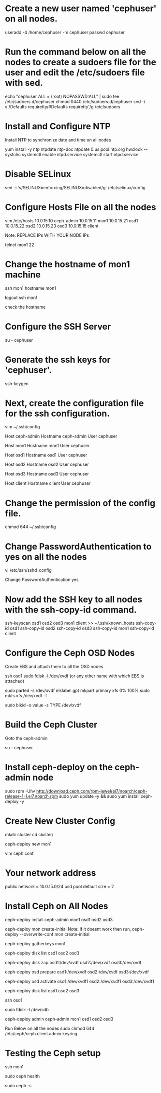 # Create a new user named 'cephuser' on all nodes.

useradd -d /home/cephuser -m cephuser
passwd cephuser

# Run the command below on all the nodes to create a sudoers file for the user and edit the /etc/sudoers file with sed.

echo "cephuser ALL = (root) NOPASSWD:ALL" | sudo tee /etc/sudoers.d/cephuser
chmod 0440 /etc/sudoers.d/cephuser
sed -i s'/Defaults requiretty/#Defaults requiretty'/g /etc/sudoers

# Install and Configure NTP

Install NTP to synchronize date and time on all nodes

yum install -y ntp ntpdate ntp-doc
ntpdate 0.us.pool.ntp.org
hwclock --systohc
systemctl enable ntpd.service
systemctl start ntpd.service


# Disable SELinux

sed -i 's/SELINUX=enforcing/SELINUX=disabled/g' /etc/selinux/config

# Configure Hosts File on all the nodes

vim /etc/hosts
10.0.15.10        ceph-admin
10.0.15.11        mon1
10.0.15.21        osd1
10.0.15.22        osd2
10.0.15.23        osd3
10.0.15.15        client

Note: REPLACE IPs WITH YOUR NODE IPs


telnet mon1 22

# Change the hostname of mon1 machine

ssh mon1
hostname mon1

logout
ssh mon1

check the hostname
# Configure the SSH Server

su - cephuser

# Generate the ssh keys for 'cephuser'.

ssh-keygen

# Next, create the configuration file for the ssh configuration.

vim ~/.ssh/config

Host ceph-admin
        Hostname ceph-admin
        User cephuser
 
Host mon1
        Hostname mon1
        User cephuser
 
Host osd1
        Hostname osd1
        User cephuser
 
Host osd2
        Hostname osd2
        User cephuser
 
Host osd3
        Hostname osd3
        User cephuser
 
Host client
        Hostname client
        User cephuser
        
        
# Change the permission of the config file.

chmod 644 ~/.ssh/config


# Change PasswordAuthentication to yes on all the nodes
vi /etc/ssh/sshd_config

Change
PasswordAuthentication yes

# Now add the SSH key to all nodes with the ssh-copy-id command.

ssh-keyscan osd1 osd2 osd3 mon1 client >> ~/.ssh/known_hosts
ssh-copy-id osd1
ssh-copy-id osd2
ssh-copy-id osd3
ssh-copy-id mon1
ssh-copy-id client


# Configure the Ceph OSD Nodes

Create EBS and attach them to all the OSD nodes

ssh osd1
sudo fdisk -l /dev/xvdf   (or any other name with which EBS is attached)

sudo parted -s /dev/xvdf mklabel gpt mkpart primary xfs 0% 100%
sudo mkfs.xfs /dev/xvdf -f

sudo blkid -o value -s TYPE /dev/xvdf



# Build the Ceph Cluster
Goto the ceph-admin

su - cephuser

# Install ceph-deploy on the ceph-admin node

sudo rpm -Uhv http://download.ceph.com/rpm-jewel/el7/noarch/ceph-release-1-1.el7.noarch.rpm
sudo yum update -y && sudo yum install ceph-deploy -y

# Create New Cluster Config

mkdir cluster
cd cluster/

ceph-deploy new mon1


vim ceph.conf

# Your network address
public network = 10.0.15.0/24
osd pool default size = 2


# Install Ceph on All Nodes

ceph-deploy install ceph-admin mon1 osd1 osd2 osd3

ceph-deploy mon create-initial
Note: if it doesnt work then run,
ceph-deploy --overwrite-conf  mon create-initial

ceph-deploy gatherkeys mon1

ceph-deploy disk list osd1 osd2 osd3

ceph-deploy disk zap osd1:/dev/xvdf osd2:/dev/xvdf osd3:/dev/xvdf

ceph-deploy osd prepare osd1:/dev/xvdf osd2:/dev/xvdf osd3:/dev/xvdf

ceph-deploy osd activate osd1:/dev/xvdf1 osd2:/dev/xvdf1 osd3:/dev/xvdf1

ceph-deploy disk list osd1 osd2 osd3

ssh osd1

sudo fdisk -l /dev/sdb

ceph-deploy admin ceph-admin mon1 osd1 osd2 osd3

Run Below on all the nodes
sudo chmod 644 /etc/ceph/ceph.client.admin.keyring


# Testing the Ceph setup

ssh mon1

sudo ceph health

sudo ceph -s



